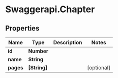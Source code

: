 # Swaggerapi.Chapter

## Properties
Name | Type | Description | Notes
------------ | ------------- | ------------- | -------------
**id** | **Number** |  | 
**name** | **String** |  | 
**pages** | **[String]** |  | [optional] 


